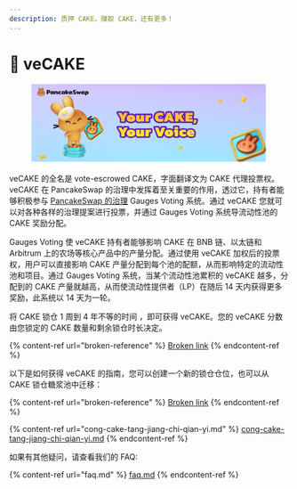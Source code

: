 ```yaml
---
description: 质押 CAKE，赚取 CAKE，还有更多！
---
```


# 🔷 veCAKE

<figure><img src="../../.gitbook/assets/image (238).png" alt=""><figcaption></figcaption></figure>

veCAKE 的全名是 vote-escrowed CAKE，字面翻译文为 CAKE 代理投票权。\
veCAKE 在 PancakeSwap 的治理中发挥着至关重要的作用，透过它，持有者能够积极参与 [PancakeSwap 的治理](https://pancakeswap.finance/voting) Gauges Voting 系统。通过 veCAKE 您就可以对各种各样的治理提案进行投票，并通过 Gauges Voting 系统导流动性池的 CAKE 奖励分配。&#x20;

Gauges Voting 使 veCAKE 持有者能够影响 CAKE 在 BNB 链、以太链和 Arbitrum 上的农场等核心产品中的产量分配。通过使用 veCAKE 加权后的投票权，用户可以直接影响 CAKE 产量分配到每个池的配额，从而影响特定的流动性池和项目。通过 Gauges Voting 系统，当某个流动性池累积的 veCAKE 越多，分配到的 CAKE 产量就越高，从而使流动性提供者（LP）在随后 14 天内获得更多奖励，此系统以 14 天为一轮。&#x20;

将 CAKE 锁仓 1 周到 4 年不等的时间 ，即可获得 veCAKE。您的 veCAKE 分数由您锁定的 CAKE 数量和剩余锁仓时长决定。

{% content-ref url="broken-reference" %}
[Broken link](broken-reference)
{% endcontent-ref %}

以下是如何获得 veCAKE 的指南，您可以创建一个新的锁仓仓位，也可以从 CAKE 锁仓糖浆池中迁移：

{% content-ref url="broken-reference" %}
[Broken link](broken-reference)
{% endcontent-ref %}

{% content-ref url="cong-cake-tang-jiang-chi-qian-yi.md" %}
[cong-cake-tang-jiang-chi-qian-yi.md](cong-cake-tang-jiang-chi-qian-yi.md)
{% endcontent-ref %}

如果有其他疑问，请查看我们的 FAQ:

{% content-ref url="faq.md" %}
[faq.md](faq.md)
{% endcontent-ref %}
